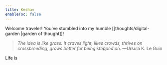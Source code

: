 ```yaml
---
title: Keshav
enableToc: false
---
```


Welcome traveler! You've stumbled into my humble [[thoughts/digital-garden |garden of thought]]!

> *The idea is like grass. It craves light, likes crowds, thrives on crossbreeding, grows better for being stepped on.* —Ursula K. Le Guin

Life is 

